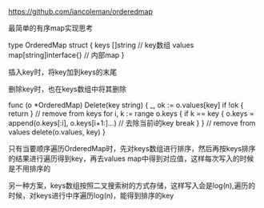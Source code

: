 https://github.com/iancoleman/orderedmap

最简单的有序map实现思考

type OrderedMap struct {
	keys   []string               // key数组
	values map[string]interface{} // 内部map
}

插入key时，将key加到keys的末尾

删除key时，也在keys数组中将其删除

func (o *OrderedMap) Delete(key string) {
	_, ok := o.values[key]
	if !ok {
		return
	}
	// remove from keys
	for i, k := range o.keys {
		if k == key {
			o.keys = append(o.keys[:i], o.keys[i+1:]...) // 去除当前i的key
			break
		}
	}
	// remove from values
	delete(o.values, key)
}

只有当要顺序遍历OrderedMap时，先对keys数组进行排序，然后再按keys排序的结果进行遍历得到key，再去values map中得到对应值，这样每次写入的时候是不用排序的

另一种方案，keys数组按照二叉搜索树的方式存储，这样写入会是log(n),遍历的时候，对keys进行中序遍历log(n)，能得到排序的key